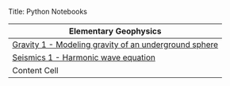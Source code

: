 Title: Python Notebooks

| Elementary Geophysics |
|------------- |
|[Gravity 1 - Modeling gravity of an underground sphere]({filename}/PythonNotebooks/Elementary_Geophysics/gravity-1.ipynb)  |
|[Seismics 1 - Harmonic wave equation]({filename}/PythonNotebooks/Elementary_Geophysics/HarmonicWaveSolution.ipynb)  |
|Content Cell  |

